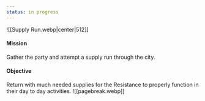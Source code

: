 ```yaml
---
status: in progress
---
```

![[Supply Run.webp|center|512]]
#### Mission
Gather the party and attempt a supply run through the city.
#### Objective
Return with much needed supplies for the Resistance to properly function in their day to day activities.
![[pagebreak.webp]]